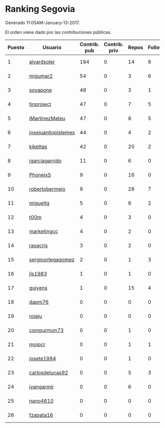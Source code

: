 # Ranking Segovia

Generado 11:05AM-January-13-2017.

El orden viene dado por las contribuciones públicas.

| Puesto   |  Usuario  | Contrib. pub | Contrib. priv |Repos| Followers | Desde |  Avatar  |
|----------|-----------|--------------|---------------|-----|-----------|-------|----------|
|1|[alvardsoler](https://github.com/alvardsoler)|184|0|14|8|2013-04-09|![alvardsoler](https://avatars0.githubusercontent.com/u/4102837)|
|2|[migumar2](https://github.com/migumar2)|54|0|3|6|2011-05-31|![migumar2](https://avatars3.githubusercontent.com/u/819947)|
|3|[soyapone](https://github.com/soyapone)|48|0|3|1|2015-07-05|![soyapone](https://avatars2.githubusercontent.com/u/13187123)|
|4|[tinproject](https://github.com/tinproject)|47|0|7|5|2013-03-01|![tinproject](https://avatars2.githubusercontent.com/u/3742174)|
|5|[iMartinezMateu](https://github.com/iMartinezMateu)|47|0|8|5|2014-10-19|![iMartinezMateu](https://avatars3.githubusercontent.com/u/9308066)|
|6|[josejuanllopistemes](https://github.com/josejuanllopistemes)|44|0|4|2|2015-05-28|![josejuanllopistemes](https://avatars1.githubusercontent.com/u/12647640)|
|7|[kikettas](https://github.com/kikettas)|42|0|20|2|2014-10-08|![kikettas](https://avatars2.githubusercontent.com/u/9082270)|
|8|[jgarciagarrido](https://github.com/jgarciagarrido)|11|0|6|0|2011-03-14|![jgarciagarrido](https://avatars2.githubusercontent.com/u/669304)|
|9|[PhoneixS](https://github.com/PhoneixS)|9|0|16|0|2011-12-22|![PhoneixS](https://avatars1.githubusercontent.com/u/1279539)|
|10|[robertobermejo](https://github.com/robertobermejo)|9|0|28|7|2010-03-13|![robertobermejo](https://avatars0.githubusercontent.com/u/221931)|
|11|[migueltg](https://github.com/migueltg)|5|0|6|2|2014-09-02|![migueltg](https://avatars0.githubusercontent.com/u/8627136)|
|12|[t00m](https://github.com/t00m)|4|0|3|0|2010-09-03|![t00m](https://avatars3.githubusercontent.com/u/386662)|
|13|[marketingcc](https://github.com/marketingcc)|4|0|2|0|2016-10-02|![marketingcc](https://avatars2.githubusercontent.com/u/22571796)|
|14|[rasacris](https://github.com/rasacris)|3|0|2|0|2016-03-23|![rasacris](https://avatars0.githubusercontent.com/u/18039000)|
|15|[sergioortegagomez](https://github.com/sergioortegagomez)|2|0|1|3|2014-09-14|![sergioortegagomez](https://avatars3.githubusercontent.com/u/8767128)|
|16|[jls1983](https://github.com/jls1983)|1|0|1|0|2015-03-03|![jls1983](https://avatars0.githubusercontent.com/u/11294500)|
|17|[guiyens](https://github.com/guiyens)|1|0|15|4|2012-03-02|![guiyens](https://avatars0.githubusercontent.com/u/1494204)|
|18|[dapm76](https://github.com/dapm76)|0|0|0|0|2011-03-25|![dapm76](https://avatars0.githubusercontent.com/u/690635)|
|19|[rojaju](https://github.com/rojaju)|0|0|0|0|2013-02-18|![rojaju](https://avatars1.githubusercontent.com/u/3624575)|
|20|[compurmon73](https://github.com/compurmon73)|0|0|1|0|2015-01-18|![compurmon73](https://avatars1.githubusercontent.com/u/10585514)|
|21|[moipcr](https://github.com/moipcr)|0|0|1|1|2014-12-23|![moipcr](https://avatars1.githubusercontent.com/u/10281984)|
|22|[josete1984](https://github.com/josete1984)|0|0|1|0|2014-07-26|![josete1984](https://avatars3.githubusercontent.com/u/8276324)|
|23|[carlosdelucas92](https://github.com/carlosdelucas92)|0|0|5|3|2015-01-27|![carlosdelucas92](https://avatars0.githubusercontent.com/u/10717935)|
|24|[ivangarmir](https://github.com/ivangarmir)|0|0|6|0|2014-10-08|![ivangarmir](https://avatars1.githubusercontent.com/u/9077592)|
|25|[nano4610](https://github.com/nano4610)|0|0|0|0|2015-11-19|![nano4610](https://avatars2.githubusercontent.com/u/15933581)|
|26|[fzapata16](https://github.com/fzapata16)|0|0|0|0|2015-09-01|![fzapata16](https://avatars3.githubusercontent.com/u/14076531)|
